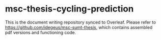 # msc-thesis-cycling-prediction
This is the document writing repository synced to Overleaf. Please refer to https://github.com/idegeus/msc-sumt-thesis, which contains assembled pdf versions and functioning code. 
